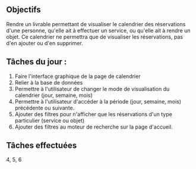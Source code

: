 ## Objectifs

Rendre un livrable permettant de visualiser le calendrier des réservations d'une personne, qu'elle ait à effectuer un service, ou qu'elle ait à rendre un objet. Ce calendrier ne permettra que de visualiser les réservations, pas d'en ajouter ou d'en supprimer.

## Tâches du jour :

1. Faire l'interface graphique de la page de calendrier
2. Relier à la base de données
3. Permettre à l'utilisateur de changer le mode de visualisation du calendrier (jour, semaine, mois)
4. Permettre à l'utilisateur d'accéder à la période (jour, semaine, mois) précédente ou suivante.
5. Ajouter des filtres pour n'afficher que les réservations d'un type particulier (service ou objet)
6. Ajouter des filtres au moteur de recherche sur la page d'accueil.

## Tâches effectuées

4, 5, 6
